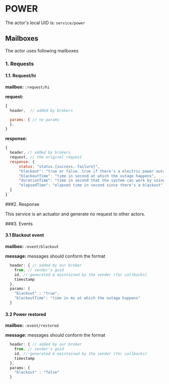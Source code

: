 POWER
======


The actor's local UID is: `service/power`

## Mailboxes
The actor uses following mailboxes

### 1. Requests

#### 1.1. Request/hi

**mailbox:** `:request/hi`

**request:**
```js
{
  header,  // added by brokers

  params: { // no params
  },
}
```
**response:**
```js
{
  header, // added by brokers
  request, // the original request
  response: {
      status: "status.{success, failure}",
      "blackout": "true or false. true if there's a electric power outage",
      "blackoutTime": "time in second at which the outage happens",
      "durationTime": "time in second that the system can work by using battery",
      "elapsedTime": "elapsed time in second since there's a blackout"
  }
}`
```
###2. Response

This service is an actuator and generate no request to other actors.

###3. Events

#### 3.1 Blackout event

**mailbox:** `:event/blackout`

**message:** messages should conform the format
```js
  header: { // added by our broker
    from, // sender's guid
    id, // generated & maintained by the sender (for callbacks)
    timestamp
  },
  params: {
    "blackout" : "true",
    "blackoutTime": "time in ms at which the outage happens"
  }  
```

#### 3.2 Power restored

**mailbox:** `:event/restored`

**message:** messages should conform the format
```js
  header: { // added by our broker
    from, // sender's guid
    id, // generated & maintained by the sender (for callbacks)
    timestamp
  },
  params: {
    "blackout" : "false"
  }  
```
